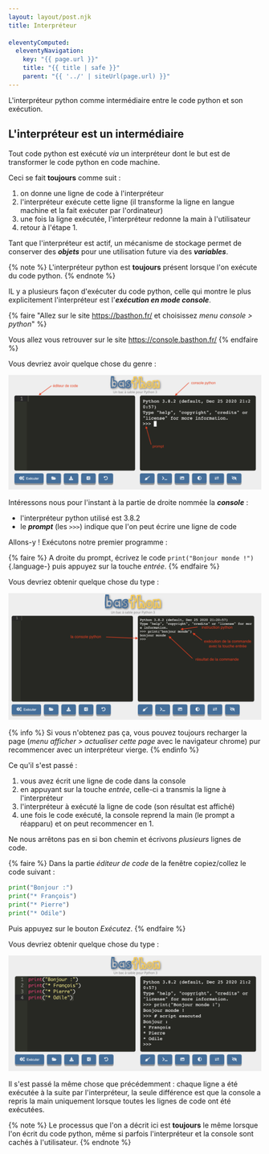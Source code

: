 ```yaml
---
layout: layout/post.njk
title: Interpréteur

eleventyComputed:
  eleventyNavigation:
    key: "{{ page.url }}"
    title: "{{ title | safe }}"
    parent: "{{ '../' | siteUrl(page.url) }}"
---
```


L'interpréteur python comme intermédiaire entre le code python et son exécution.

## L'interpréteur est un intermédiaire

Tout code python est exécuté _via_ un interpréteur dont le but est de transformer le code python en code machine.

Ceci se fait **toujours** comme suit :

1. on donne une ligne de code à l'interpréteur
2. l'interpréteur exécute cette ligne (il transforme la ligne en langue machine et la fait exécuter par l'ordinateur)
3. une fois la ligne exécutée, l'interpréteur redonne la main à l'utilisateur
4. retour à l'étape 1.

Tant que l'interpréteur est actif, un mécanisme de stockage permet de conserver des **_objets_** pour une utilisation future via des **_variables_**.

{% note %}
L'interpréteur python est **toujours** présent lorsque l'on exécute du code python.
{% endnote %}

IL y a plusieurs façon d'exécuter du code python, celle qui montre le plus explicitement l'interpréteur est l'**_exécution en mode console_**.

{% faire "Allez sur le site <https://basthon.fr/> et choisissez *menu console > python*" %}

Vous allez vous retrouver sur le site <https://console.basthon.fr/>
{% endfaire %}

Vous devriez avoir quelque chose du genre :

![console python](console-1.png)

Intéressons nous pour l'instant à la partie de droite nommée la **_console_** :

- l'interpréteur python utilisé est 3.8.2
- le **_prompt_** (les `>>>`) indique que l'on peut écrire une ligne de code

Allons-y ! Exécutons notre premier programme :

{% faire %}
A droite du prompt, écrivez le code `print("Bonjour monde !")`{.language-} puis appuyez sur la touche _entrée_.
{% endfaire %}

Vous devriez obtenir quelque chose du type :

![hello world](console-2.png)

{% info %}
Si vous n'obtenez pas ça, vous pouvez toujours recharger la page (_menu afficher > actualiser cette page_ avec le navigateur chrome) pur recommencer avec un interpréteur vierge.
{% endinfo %}

Ce qu'il s'est passé :

1. vous avez écrit une ligne de code dans la console
2. en appuyant sur la touche _entrée_, celle-ci a transmis la ligne à l'interpréteur
3. l'interpréteur à exécuté la ligne de code (son résultat est affiché)
4. une fois le code exécuté, la console reprend la main (le prompt a réapparu) et on peut recommencer en 1.

Ne nous arrêtons pas en si bon chemin et écrivons _plusieurs_ lignes de code.

{% faire %}
Dans la partie _éditeur de code_ de la fenêtre copiez/collez le code suivant :

```python
print("Bonjour :")
print("* François")
print("* Pierre")
print("* Odile")
```

Puis appuyez sur le bouton _Exécutez_.
{% endfaire %}

Vous devriez obtenir quelque chose du type :

![hello world](console-3.png)

Il s'est passé la même chose que précédemment : chaque ligne a été exécutée à la suite par l'interpréteur, la seule différence est que la console a repris la main uniquement lorsque toutes les lignes de code ont été exécutées.

{% note %}
Le processus que l'on a décrit ici est **toujours** le même lorsque l'on écrit du code python, même si parfois l'interpréteur et la console sont cachés à l'utilisateur.
{% endnote %}

